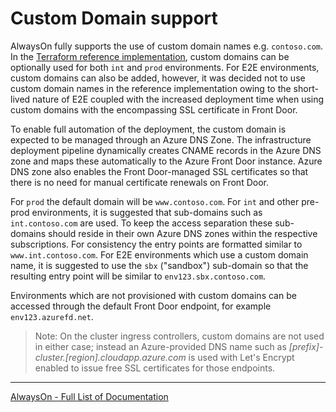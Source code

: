 # Custom Domain support

AlwaysOn fully supports the use of custom domain names e.g. `contoso.com`. In the [Terraform reference implementation](/src/infra/workload/README.md), custom domains can be optionally used for both `int` and `prod` environments. For E2E environments, custom domains can also be added, however, it was decided not to use custom domain names in the reference implementation owing to the short-lived nature of E2E coupled with the increased deployment time when using custom domains with the encompassing SSL certificate in Front Door.

To enable full automation of the deployment, the custom domain is expected to be managed through an Azure DNS Zone. The infrastructure deployment pipeline dynamically creates CNAME records in the Azure DNS zone and maps these automatically to the Azure Front Door instance. Azure DNS zone also enables the Front Door-managed SSL certificates so that there is no need for manual certificate renewals on Front Door.

For `prod` the default domain will be `www.contoso.com`. For `int` and other pre-prod environments, it is suggested that sub-domains such as `int.contoso.com` are used. To keep the access separation these sub-domains should reside in their own Azure DNS zones within the respective subscriptions. For consistency the entry points are formatted similar to `www.int.contoso.com`. For E2E environments which use a custom domain name, it is suggested to use the `sbx` ("sandbox") sub-domain so that the resulting entry point will be similar to `env123.sbx.contoso.com`.

Environments which are not provisioned with custom domains can be accessed through the default Front Door endpoint, for example `env123.azurefd.net`.

> Note: On the cluster ingress controllers, custom domains are not used in either case; instead an Azure-provided DNS name such as _[prefix]-cluster.[region].cloudapp.azure.com_ is used with Let's Encrypt enabled to issue free SSL certificates for those endpoints.

---
[AlwaysOn - Full List of Documentation](/docs/README.md)
